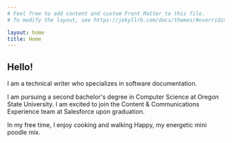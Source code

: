 ```yaml
---
# Feel free to add content and custom Front Matter to this file.
# To modify the layout, see https://jekyllrb.com/docs/themes/#overriding-theme-defaults

layout: home
title: Home
---
```

## Hello!

I am a technical writer who specializes in software documentation.

I am pursuing a second bachelor's degree in Computer Science at Oregon State University. I am excited to join the Content & Communications Experience team at Salesforce upon graduation.

In my free time, I enjoy cooking and walking Happy, my energetic mini poodle mix.